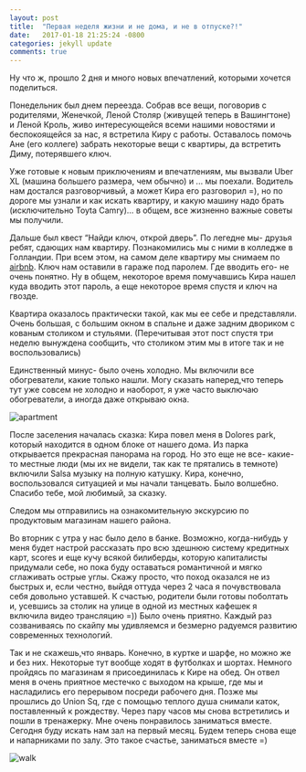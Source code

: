 ```yaml
---
layout: post
title:  "Первая неделя жизни и не дома, и не в отпуске?!"
date:   2017-01-18 21:25:24 -0800
categories: jekyll update
comments: true
---
```


Ну что ж, прошло 2 дня и много новых впечатлений, которыми хочется поделиться. 

Понедельник был днем переезда. Собрав все вещи, поговорив с родителями, Женечкой, Леной Столяр (живущей теперь в Вашингтоне) и Леной Кроль, живо интересующейся всеми нашими новостями и беспокоящейся за нас, я встретила Киру с работы. Оставалось помочь Ане (его коллеге) забрать некоторые вещи с квартиры, да встретить Диму, потерявшего ключ.<!--separate-->

Уже готовые к новым приключениям и впечатлениям, мы вызвали Uber XL (машина большего размера, чем обычно) и ... мы поехали. Водитель нам достался разговорчивый, а может Кира его разговорил =), но по дороге мы узнали и как искать квартиру, и какую машину надо брать (исключительно Toyta Camry)… в общем, все жизненно важные советы мы получили. 

Дальше был квест “Найди ключ, открой дверь”. По легедне мы- друзья ребят, сдающих нам квартиру. Познакомились мы с ними в колледже в Голландии. При всем этом, на самом деле квартиру мы снимаем по <a href="http://www.airbnb.ru/c/aisakova2" target="_blank">airbnb</a>. Ключ нам оставили в гараже под паролем. Где вводить его- не очень понятно. Ну в общем, некоторое время помучавшись Кира нашел куда вводить этот пароль, а еще некоторое время спустя и ключ на гвозде.

Квартира оказалось практически такой, как мы ее себе и представляли. Очень большая, с большим окном в спальне и даже задним двориком с кованым столиком и стульями. (Перечитывая этот пост спустя три неделю вынуждена сообщить, что столиком этим мы в итоге так и не воспользовались)

Единственный минус- было очень холодно. Мы включили все обогреватели, какие только нашли. Могу сказать наперед,что теперь тут уже совсем не холодно и наоборот, я уже часто выключаю обогреватели, а иногда даже открываю окна.

![apartment](https://a0.muscache.com/im/pictures/86951673/9cfcf42b_original.jpg?aki_policy=xx_large)

После заселения началась сказка: Кира повел меня в Dolores park, который находится в одном блоке от нашего дома. Из парка открывается прекрасная панорама на город. Но это еще не все- какие-то местные люди (мы их не видели, так как те прятались в темноте) включили Salsa музыку на полную катушку. Кира, конечно, воспользовался ситуацией и мы начали танцевать. Было волшебно. Спасибо тебе, мой любимый, за сказку.

Следом мы отправились на ознакомительную экскурсию по продуктовым магазинам нашего района.

Во вторник с утра у нас было дело в банке. Возможно, когда-нибудь у меня будет настрой рассказать про всю здешнюю систему кредитных карт, scores и еще кучу всякой билиберды, которую капиталисты придумали себе, но пока буду оставаться романтичной и мягко сглаживать острые углы.
Скажу просто, что поход оказался не из быстрых и, если честно, выйдя оттуда через 2 часа я почувствовала себя довольно уставшей. К счастью, родители были готовы поболтать и, усевшись за столик на улице в одной из местных кафешек я включила видео трансляцию =)) Было очень приятно. Каждый раз созваниваясь по скайпу мы удивляемся и безмерно радуемся развитию современных технологий.

Так и не скажешь,что январь. Конечно, в куртке и шарфе, но можно же и без них. Некоторые тут вообще ходят в футболках и шортах. 
Немного пройдясь по магазинам я присоединилась к Кире на обед. Он отвел меня в очень приятное местечко с выходом на крыше, где мы и насладились его перерывом посреди рабочего дня. Позже мы прошлись до Union  Sq, где с помощью теплого душа снимали каток, поставленный к рождеству. 
Через пару часов мы снова встретились и пошли в тренажерку. Мне очень понравилось заниматься вместе. Сегодня буду искать нам зал на первый месяц. Будем теперь снова еще и напарниками по залу. Это такое счастье, заниматься вместе =)

![walk](https://cnt-01.content-na.drive.amazonaws.com/cdproxy/templink/-_SLRxCv9k-anxh8J9X3M1w12Hx3Th6wTlnTSW8UwtwpX92IB?viewBox=2880%2C2160)






 
